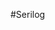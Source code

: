 
#Serilog

> <PackageReference Include="Serilog.AspNetCore" Version="4.1.0" />
> <PackageReference Include="Serilog.Enrichers.Environment" Version="2.2.0" />
> <PackageReference Include="Serilog.Settings.Configuration" Version="3.3.0" />


